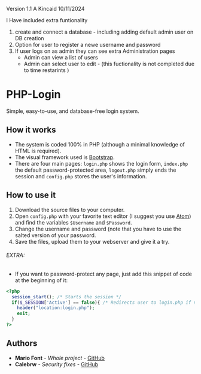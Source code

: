 
Version 1.1 A Kincaid 10/11/2024

  I Have included extra funtionality

  1. create and connect a database - including adding default admin user on DB creation
  2. Option for user to register a newe username and password
  3. If user logs on as admin they can see extra Administration pages 
      - Admin can view a list of users
      - Admin can select user to edit - (this fuctionality is not completed due to time restarints )

# PHP-Login

Simple, easy-to-use, and database-free login system.

## How it works

* The system is coded 100% in PHP (although a minimal knowledge of HTML is required).
* The visual framework used is [Bootstrap](http://getbootstrap.com).
* There are four main pages: `login.php` shows the login form, `index.php` the default password-protected area, `logout.php` simply ends the session and `config.php` stores the user's information.

## How to use it

1. Download the source files to your computer.
2. Open `config.php` with your favorite text editor (I suggest you use [Atom](https://atom.io)) and find the variables `$Username` and `$Password`.
3. Change the username and password (note that you have to use the salted version of your password.
4. Save the files, upload them to your webserver and give it a try.

###### EXTRA:

* If you want to password-protect any page, just add this snippet of code at the beginning of it:

```php
<?php
  session_start(); /* Starts the session */
  if($_SESSION['Active'] == false){ /* Redirects user to login.php if not logged in */
    header("location:login.php");
    exit;
  }
?>
```

## Authors

* **Mario Font** - *Whole project* - [GitHub](https://github.com/mariofont)
* **Calebrw** - *Security fixes* - [GitHub](https://github.com/Calebrw)
